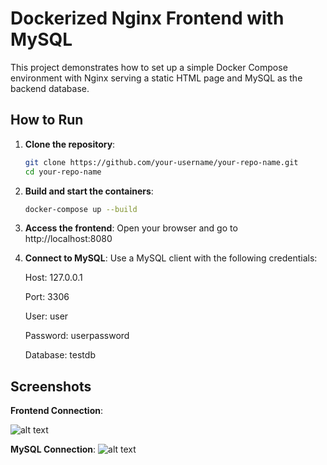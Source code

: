 # Dockerized Nginx Frontend with MySQL

This project demonstrates how to set up a simple Docker Compose environment with Nginx serving a static HTML page and MySQL as the backend database.       

## How to Run

1. **Clone the repository**:
   ```bash
   git clone https://github.com/your-username/your-repo-name.git
   cd your-repo-name
2. **Build and start the containers**:
    ```bash
    docker-compose up --build
3. **Access the frontend**: Open your browser and go to http://localhost:8080

4. **Connect to MySQL**: Use a MySQL client with the following credentials:

    Host: 127.0.0.1

    Port: 3306

    User: user

    Password: userpassword

    Database: testdb


## Screenshots
**Frontend Connection**:

![alt text](screenshots/frontend.png)

**MySQL Connection**:
![alt text](screenshots/mysql_connection.png)
